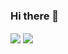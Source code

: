 ### Hi there 🤔

<img src="https://www.codewars.com/users/sutangu/badges/micro" align="center">

<img src="https://github-readme-stats.vercel.app/api/top-langs?username=sutangu&count_private=true&theme=dark&layout=compact" align="center">


<!--
**sutangu/sutangu** is a ✨ _special_ ✨ repository because its `README.md` (this file) appears on your GitHub profile.

Here are some ideas to get you started:

- 🔭 I’m currently working on ...
- 🌱 I’m currently learning ...
- 👯 I’m looking to collaborate on ...
- 🤔 I’m looking for help with ...
- 💬 Ask me about ...
- 📫 How to reach me: ...
- 😄 Pronouns: ...
- ⚡ Fun fact: ...
-->
